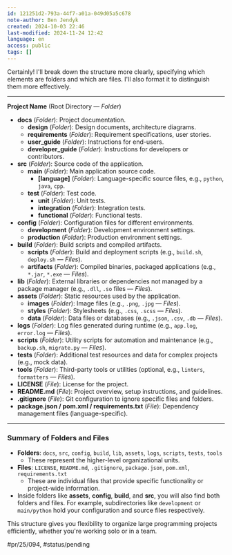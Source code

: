 ```yaml
---
id: 121251d2-793a-44f7-a01a-049d05a5c678
note-author: Ben Jendyk
created: 2024-10-03 22:46
last-modified: 2024-11-24 12:42
language: en
access: public
tags: []
---
```


Certainly! I'll break down the structure more clearly, specifying which elements are folders and which are files. I'll also format it to distinguish them more effectively.

---

**Project Name** (Root Directory — *Folder*)
- **docs** (*Folder*): Project documentation.
  - **design** (*Folder*): Design documents, architecture diagrams.
  - **requirements** (*Folder*): Requirement specifications, user stories.
  - **user_guide** (*Folder*): Instructions for end-users.
  - **developer_guide** (*Folder*): Instructions for developers or contributors.
- **src** (*Folder*): Source code of the application.
  - **main** (*Folder*): Main application source code.
	 - **[language]** (*Folder*): Language-specific source files, e.g., `python`, `java`, `cpp`.
  - **test** (*Folder*): Test code.
	 - **unit** (*Folder*): Unit tests.
	 - **integration** (*Folder*): Integration tests.
	 - **functional** (*Folder*): Functional tests.
- **config** (*Folder*): Configuration files for different environments.
  - **development** (*Folder*): Development environment settings.
  - **production** (*Folder*): Production environment settings.
- **build** (*Folder*): Build scripts and compiled artifacts.
  - **scripts** (*Folder*): Build and deployment scripts (e.g., `build.sh`, `deploy.sh` — *Files*).
  - **artifacts** (*Folder*): Compiled binaries, packaged applications (e.g., `*.jar`, `*.exe` — *Files*).
- **lib** (*Folder*): External libraries or dependencies not managed by a package manager (e.g., `.dll`, `.so` files — *Files*).
- **assets** (*Folder*): Static resources used by the application.
  - **images** (*Folder*): Image files (e.g., `.png`, `.jpg` — *Files*).
  - **styles** (*Folder*): Stylesheets (e.g., `.css`, `.scss` — *Files*).
  - **data** (*Folder*): Data files or databases (e.g., `.json`, `.csv`, `.db` — *Files*).
- **logs** (*Folder*): Log files generated during runtime (e.g., `app.log`, `error.log` — *Files*).
- **scripts** (*Folder*): Utility scripts for automation and maintenance (e.g., `backup.sh`, `migrate.py` — *Files*).
- **tests** (*Folder*): Additional test resources and data for complex projects (e.g., mock data).
- **tools** (*Folder*): Third-party tools or utilities (optional, e.g., `linters`, `formatters` — *Files*).
- **LICENSE** (*File*): License for the project.
- **README.md** (*File*): Project overview, setup instructions, and guidelines.
- **.gitignore** (*File*): Git configuration to ignore specific files and folders.
- **package.json / pom.xml / requirements.txt** (*File*): Dependency management files (language-specific).

---

### Summary of Folders and Files

- **Folders**: `docs`, `src`, `config`, `build`, `lib`, `assets`, `logs`, `scripts`, `tests`, `tools`
  - These represent the higher-level organizational units.
- **Files**: `LICENSE`, `README.md`, `.gitignore`, `package.json`, `pom.xml`, `requirements.txt`
  - These are individual files that provide specific functionality or project-wide information.
- Inside folders like **assets**, **config**, **build**, and **src**, you will also find both folders and files. For example, subdirectories like `development` or `main/python` hold your configuration and source files respectively.

This structure gives you flexibility to organize large programming projects efficiently, whether you're working solo or in a team.


#pr/25/094, #status/pending